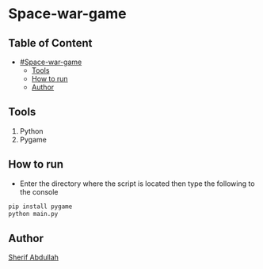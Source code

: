 # Space-war-game

## Table of Content
- [#Space-war-game](#Space-war-game)
  * [Tools](#tools)
  * [How to run](#how-to-run)
  * [Author](#author)

## Tools
1. Python
2. Pygame

## How to run
* Enter the directory where the script is located then type the following to the console
```Bash
pip install pygame
python main.py
```

## Author
[Sherif Abdullah](https://github.com/sherif-abdallah)
